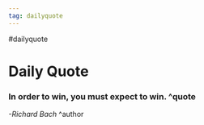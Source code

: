 ```yaml
---
tag: dailyquote
---
```


#dailyquote

# Daily Quote

### In order to win, you must expect to win. ^quote
*-Richard Bach* ^author
